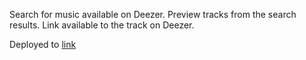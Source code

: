 Search for music available on Deezer.
Preview tracks from the search results.
Link available to the track on Deezer.

Deployed to [link](https://flamboyant-brahmagupta-d808dc.netlify.com/)
